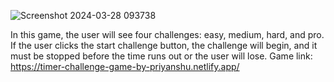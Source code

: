 ![Screenshot 2024-03-28 093738](https://github.com/priyanshutariyal02/Timer-Challange-Game/assets/138609182/499d35f8-7511-41e9-b40a-1241cca16ee0)

In this game, the user will see four challenges: easy, medium, hard, and pro. 
If the user clicks the start challenge button, the challenge will begin, and it must be stopped before the time runs out or the user will lose.
Game link: https://timer-challenge-game-by-priyanshu.netlify.app/
